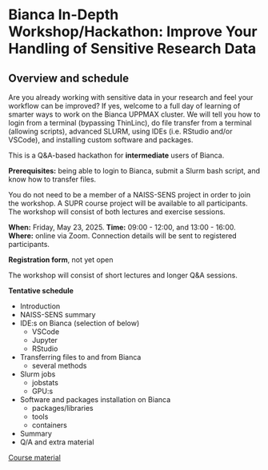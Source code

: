 # Bianca In-Depth Workshop/Hackathon: Improve Your Handling of Sensitive Research Data

## Overview and schedule

Are you already working with sensitive data in your research and feel your workflow can be improved? If yes, welcome to a full day of learning of smarter ways to work on the Bianca UPPMAX cluster. We will tell you how to login from a terminal (bypassing ThinLinc), do file transfer from a terminal (allowing scripts), advanced SLURM, using IDEs (i.e. RStudio and/or VSCode), and installing custom software and packages.

This is a Q&A-based hackathon for **intermediate** users of Bianca.

**Prerequisites:** being able to login to Bianca, submit a Slurm bash script, and know how to transfer files.

You do not need to be a member of a NAISS-SENS project in order to join the workshop. A SUPR course project will be available to all participants. The workshop will consist of both lectures and exercise sessions.

**When:** Friday, May 23, 2025.
**Time:** 09:00 - 12:00, and 13:00 - 16:00.
**Where:** online via Zoom. Connection details will be sent to registered participants.

**Registration form**, not yet open

The workshop will consist of short lectures and longer Q&A sessions.

**Tentative schedule**

- Introduction
- NAISS-SENS summary
- IDE:s on Bianca (selection of below)
  - VSCode
  - Jupyter
  - RStudio
- Transferring files to and from Bianca
  - several methods
- Slurm jobs
  - jobstats
  - GPU:s
- Software and packages installation on Bianca
  - packages/libraries
  - tools
  - containers
- Summary
- Q/A and extra material

[Course material](https://uppmax.github.io/bianca_workshops/intermediate/intro/)
